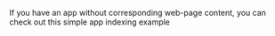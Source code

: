 If you have an app without corresponding web-page content, you can check out this simple app indexing example
